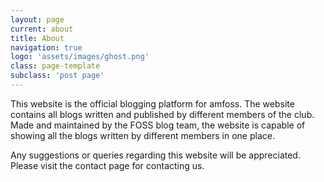 ```yaml
---
layout: page
current: about
title: About
navigation: true
logo: 'assets/images/ghost.png'
class: page-template
subclass: 'post page'
---
```


This website is the official blogging platform for amfoss. The website contains all blogs written and published by different members of the club. Made and maintained by the FOSS blog team, the website is capable of showing all the blogs written by different members in one place.

Any suggestions or queries regarding this website will be appreciated.
Please visit the contact page for contacting us.
